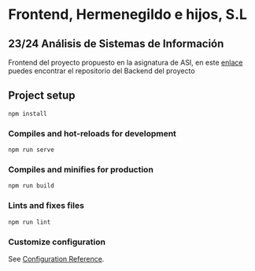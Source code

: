 # Frontend, Hermenegildo e hijos, S.L
## 23/24 Análisis de Sistemas de Información

Frontend del proyecto propuesto en la asignatura de ASI, en este [enlace](https://github.com/pablomarino/asi-herm-backend/) puedes encontrar el repositorio del Backend del proyecto

## Project setup
```
npm install
```

### Compiles and hot-reloads for development
```
npm run serve
```

### Compiles and minifies for production
```
npm run build
```

### Lints and fixes files
```
npm run lint
```

### Customize configuration
See [Configuration Reference](https://cli.vuejs.org/config/).
